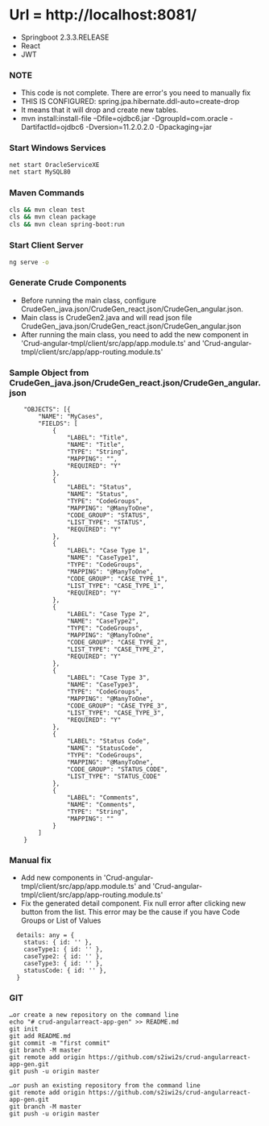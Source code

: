 # Url = http://localhost:8081/

* Springboot 2.3.3.RELEASE
* React
* JWT

### NOTE
- This code is not complete. There are error's you need to manually fix
- THIS IS CONFIGURED: spring.jpa.hibernate.ddl-auto=create-drop
- It means that it will drop and create new tables.
- mvn install:install-file –Dfile=ojdbc6.jar -DgroupId=com.oracle -DartifactId=ojdbc6 -Dversion=11.2.0.2.0 -Dpackaging=jar

### Start Windows Services
```sh
net start OracleServiceXE
net start MySQL80
```

### Maven Commands
```sh
cls && mvn clean test
cls && mvn clean package
cls && mvn clean spring-boot:run
```

### Start Client Server
```sh
ng serve -o
```

### Generate Crude Components
* Before running the main class, configure CrudeGen_java.json/CrudeGen_react.json/CrudeGen_angular.json.
* Main class is CrudeGen2.java and will read json file CrudeGen_java.json/CrudeGen_react.json/CrudeGen_angular.json
* After running the main class, you need to add the new component in 'Crud-angular-tmpl/client/src/app/app.module.ts' and 'Crud-angular-tmpl/client/src/app/app-routing.module.ts'

### Sample Object from CrudeGen_java.json/CrudeGen_react.json/CrudeGen_angular.json
```
	"OBJECTS": [{
		"NAME": "MyCases",
		"FIELDS": [
			{
				"LABEL": "Title",
				"NAME": "Title",
				"TYPE": "String",
				"MAPPING": "",
				"REQUIRED": "Y"
			},
			{
				"LABEL": "Status",
				"NAME": "Status",
				"TYPE": "CodeGroups",
				"MAPPING": "@ManyToOne",
				"CODE_GROUP": "STATUS",
				"LIST_TYPE": "STATUS",
				"REQUIRED": "Y"
			},
			{
				"LABEL": "Case Type 1",
				"NAME": "CaseType1",
				"TYPE": "CodeGroups",
				"MAPPING": "@ManyToOne",
				"CODE_GROUP": "CASE_TYPE_1",
				"LIST_TYPE": "CASE_TYPE_1",
				"REQUIRED": "Y"
			},
			{
				"LABEL": "Case Type 2",
				"NAME": "CaseType2",
				"TYPE": "CodeGroups",
				"MAPPING": "@ManyToOne",
				"CODE_GROUP": "CASE_TYPE_2",
				"LIST_TYPE": "CASE_TYPE_2",
				"REQUIRED": "Y"
			},
			{
				"LABEL": "Case Type 3",
				"NAME": "CaseType3",
				"TYPE": "CodeGroups",
				"MAPPING": "@ManyToOne",
				"CODE_GROUP": "CASE_TYPE_3",
				"LIST_TYPE": "CASE_TYPE_3",
				"REQUIRED": "Y"
			},
			{
				"LABEL": "Status Code",
				"NAME": "StatusCode",
				"TYPE": "CodeGroups",
				"MAPPING": "@ManyToOne",
				"CODE_GROUP": "STATUS_CODE",
				"LIST_TYPE": "STATUS_CODE"
			},
			{
				"LABEL": "Comments",
				"NAME": "Comments",
				"TYPE": "String",
				"MAPPING": ""
			}
		]
	}
```

### Manual fix
- Add new components in 'Crud-angular-tmpl/client/src/app/app.module.ts' and 'Crud-angular-tmpl/client/src/app/app-routing.module.ts'
- Fix the generated detail component. Fix null error after clicking new button from the list. This error may be the cause if you have Code Groups or List of Values

```
  details: any = {
    status: { id: '' },
    caseType1: { id: '' },
    caseType2: { id: '' },
    caseType3: { id: '' },
    statusCode: { id: '' },
  }
```

### GIT
```
…or create a new repository on the command line
echo "# crud-angularreact-app-gen" >> README.md
git init
git add README.md
git commit -m "first commit"
git branch -M master
git remote add origin https://github.com/s2iwi2s/crud-angularreact-app-gen.git
git push -u origin master
                
…or push an existing repository from the command line
git remote add origin https://github.com/s2iwi2s/crud-angularreact-app-gen.git
git branch -M master
git push -u origin master
```
